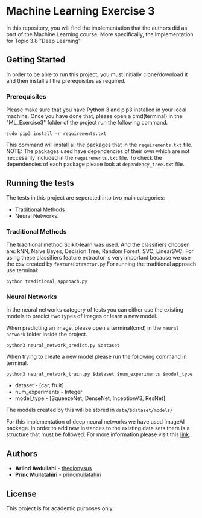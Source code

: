 # Machine Learning Exercise 3

In this repository, you will find the implementation that the authors did as part of the Machine
Learning course. More specifically, the implementation for Topic 3.8 "Deep Learning"

## Getting Started

In order to be able to run this project, you must initially clone/download it and then install
all the prerequisites as required. 

### Prerequisites

Please make sure that you have Python 3 and pip3 installed in your local machine. Once you
have done that, please open a cmd(terminal) in the "ML_Exercise3" folder of the project
run the following command.

```
sudo pip3 install -r requirements.txt
```
This command will install all the packages that in the ```requirements.txt``` file.   
NOTE: The packages used have dependencies of their own which are not neccesarily included in 
the ```requirements.txt``` file. To check the dependencies of each package please look at 
```dependency_tree.txt``` file.

## Running the tests

The tests in this project are seperated into two main categories: 
* Traditional Methods 
* Neural Networks.
### Traditional Methods

The traditional method Scikit-learn was used. And the classifiers choosen are:
kNN, Naive Bayes, Decision Tree, Random Forest, SVC, LinearSVC. For using these classifiers feature extractor 
is very important because we use the csv created by ```featureExtractor.py```
For running the traditional approach use terminal:
```
python traditional_approach.py
```

### Neural Networks

In the neural networks category of tests you can either use the existing models to 
predict two types of images or learn a new model.

When predicting an image, please open a terminal(cmd) in the ```neural network``` folder
inside the project.

```
python3 neural_network_predict.py $dataset
```

When trying to create a new model please run the following command in terminal.

```
python3 neural_network_train.py $dataset $num_experiments $model_type
```

* dataset - [car, fruit]
* num_experiments - Integer
* model_type - [SqueezeNet, DenseNet, InceptionV3, ResNet]

The models created by this will be stored in ```data/$dataset/models/ ```


For this implementation of deep neural networks we have used ImageAI package. In order to add
new instances to the existing data sets there is a structure that must be followed. For
more information please visit this [link](https://github.com/OlafenwaMoses/ImageAI/blob/master/imageai/Prediction/CUSTOMTRAINING.md).


## Authors

* **Arlind Avdullahi** - [thedionysus](https://github.com/thedionysus)
* **Princ Mullatahiri** - [princmullatahiri](https://github.com/princmullatahiri)

## License

This project is for academic purposes only.


